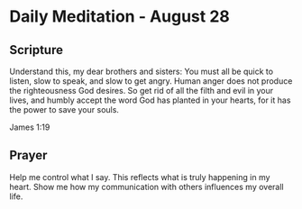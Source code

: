# Daily Meditation - August 28

## Scripture

Understand this, my dear brothers and sisters: You must all be quick to listen, slow to speak,
and slow to get angry. Human anger does not produce the righteousness God desires. So
get rid of all the filth and evil in your lives, and humbly accept the  word God has planted in
your hearts, for it has the power to save your  souls.

James 1:19


## Prayer

Help me control what I say.  This reflects what is truly happening in my heart. Show me how 
my communication with others influences my overall life.

